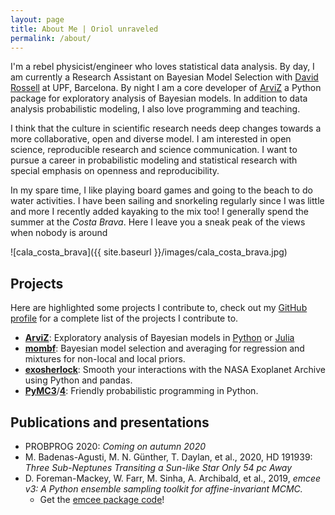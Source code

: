 ```yaml
---
layout: page
title: About Me | Oriol unraveled
permalink: /about/
---
```


I'm a rebel physicist/engineer who loves statistical data analysis. By day,
I am currently a Research Assistant on Bayesian Model Selection with
[David Rossell](https://sites.google.com/site/rosselldavid/) at UPF,
Barcelona. By night I am a core developer of
[ArviZ](https://arviz-devs.github.io/arviz/) a Python package for exploratory
analysis of Bayesian models. In addition to data analysis probabilistic
modeling, I also love programming and teaching.

I think that the culture in scientific research needs deep changes towards a
more collaborative, open and diverse model. I am interested in open science,
reproducible research and science communication. I want to pursue a career in
probabilistic modeling and statistical research with special emphasis on
openness and reproducibility.

In my spare time, I like playing board games and going to the beach to do
water activities. I have been sailing and snorkeling regularly since I was
little and more I recently added kayaking to the mix too! I generally spend
the summer at the _Costa Brava_. Here I leave you a sneak peak of the views
when nobody is around

![cala_costa_brava]({{ site.baseurl }}/images/cala_costa_brava.jpg)

## Projects
Here are highlighted some projects I contribute to, check out my
[GitHub profile](https://github.com/OriolAbril) for a complete list
of the projects I contribute to.

* [**ArviZ**](https://github.com/arviz-devs/arviz): Exploratory analysis of
  Bayesian models in [Python](https://arviz-devs.github.io/arviz/index.html)
  or [Julia](https://arviz-devs.github.io/ArviZ.jl/stable/)
* [**mombf**](https://github.com/davidrusi/mombf): Bayesian model selection and
  averaging for regression and mixtures for non-local and local priors.
* [**exosherlock**](https://github.com/mbadenas/exosherlock): Smooth
  your interactions with the NASA Exoplanet Archive using Python and pandas.
* [**PyMC**](https://github.com/pymc-devs)[**3**](https://github.com/pymc-devs/pymc3)/[**4**](https://github.com/pymc-devs/pymc4): Friendly probabilistic programming in Python.


## Publications and presentations
* PROBPROG 2020: _Coming on autumn 2020_
* M. Badenas-Agusti, M. N. Günther, T. Daylan, et al., 2020, HD 191939: _Three Sub-Neptunes Transiting a Sun-like Star Only 54 pc Away_
* D. Foreman-Mackey, W. Farr, M. Sinha, A. Archibald, et al., 2019, _emcee v3: A Python ensemble sampling toolkit for affine-invariant MCMC._
  - Get the [emcee package code](https://github.com/dfm/emcee)!
